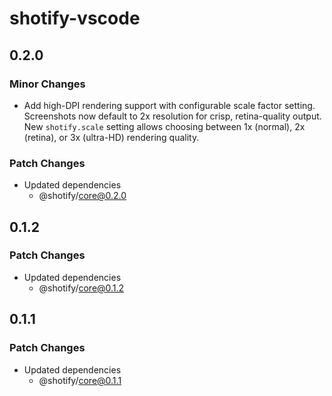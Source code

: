 # shotify-vscode

## 0.2.0

### Minor Changes

- Add high-DPI rendering support with configurable scale factor setting. Screenshots now default to 2x resolution for crisp, retina-quality output. New `shotify.scale` setting allows choosing between 1x (normal), 2x (retina), or 3x (ultra-HD) rendering quality.

### Patch Changes

- Updated dependencies
  - @shotify/core@0.2.0

## 0.1.2

### Patch Changes

- Updated dependencies
  - @shotify/core@0.1.2

## 0.1.1

### Patch Changes

- Updated dependencies
  - @shotify/core@0.1.1
